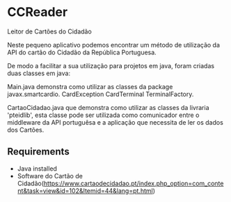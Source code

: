 # CCReader
Leitor de Cartões do Cidadão

Neste pequeno aplicativo podemos encontrar um método de utilização da API do cartão do Cidadão da República Portuguesa.


De modo a facilitar a sua utilização para projetos em java, foram criadas duas classes em java:

Main.java demonstra como utilizar as classes da package javax.smartcardio.
	CardException
	CardTerminal 
	TerminalFactory.


CartaoCidadao.java que demonstra como utilizar as classes da livraria 'pteidlib', esta classe pode ser utilizada como comunicador entre o middleware da API portuguêsa e a aplicação que necessita de ler os dados dos Cartões.

## Requirements
* Java installed
* Software do Cartão de Cidadão(https://www.cartaodecidadao.pt/index.php_option=com_content&task=view&id=102&Itemid=44&lang=pt.html)
